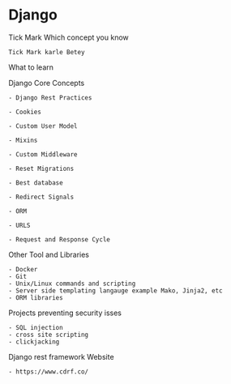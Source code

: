 # Django

Tick Mark Which concept you know

```text
Tick Mark karle Betey
```
What to learn

Django Core Concepts

    - Django Rest Practices

    - Cookies

    - Custom User Model

    - Mixins

    - Custom Middleware

    - Reset Migrations

    - Best database

    - Redirect Signals

    - ORM

    - URLS

    - Request and Response Cycle


Other Tool and Libraries

    - Docker
    - Git 
    - Unix/Linux commands and scripting
    - Server side templating langauge example Mako, Jinja2, etc
    - ORM libraries

Projects preventing security isses 

    - SQL injection
    - cross site scripting
    - clickjacking

Django rest framework Website 

    - https://www.cdrf.co/

